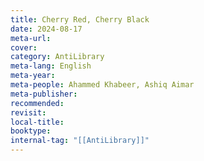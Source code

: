 ```yaml
---
title: Cherry Red, Cherry Black
date: 2024-08-17
meta-url: 
cover: 
category: AntiLibrary
meta-lang: English
meta-year: 
meta-people: Ahammed Khabeer, Ashiq Aimar
meta-publisher: 
recommended: 
revisit: 
local-title: 
booktype:
internal-tag: "[[AntiLibrary]]"
---
```


